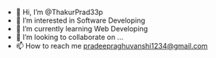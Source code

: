 - 👋 Hi, I’m @ThakurPrad33p
- 👀 I’m interested in Software Developing
- 🌱 I’m currently learning Web Developing
- 💞️ I’m looking to collaborate on ...
- 📫 How to reach me pradeepraghuvanshi1234@gmail.com

<!---
ThakurPrad33p/ThakurPrad33p is a ✨ special ✨ repository because its `README.md` (this file) appears on your GitHub profile.
You can click the Preview link to take a look at your changes.
--->
